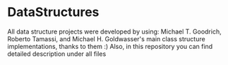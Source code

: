 # DataStructures
All data structure projects were developed by using:
Michael T. Goodrich,
Roberto Tamassi, and
Michael H. Goldwasser's main class structure implementations, thanks to them :) Also,
in this repository you can find detailed description under all files
